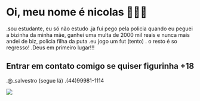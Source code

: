 # Oi, meu nome é nicolas 👺👺👺

.sou estudante, eu só não estudo
.ja fui pego pela policia quando eu peguei a bizinha da minha mãe, ganhei uma multa de 2000 mil reais e nunca mais andei de biz, policia filha da puta
.eu jogo um fut (tento)
. o resto é so regresso!
.Deus em primeiro lugar!!!
## Entrar em contato comigo se quiser figurinha +18
.@_salvestro (segue lá)
.(44)99981-1114


![](https://github.com/user-attachments/assets/be2dec91-6cc4-4fe0-a149-56516eb975a4)

